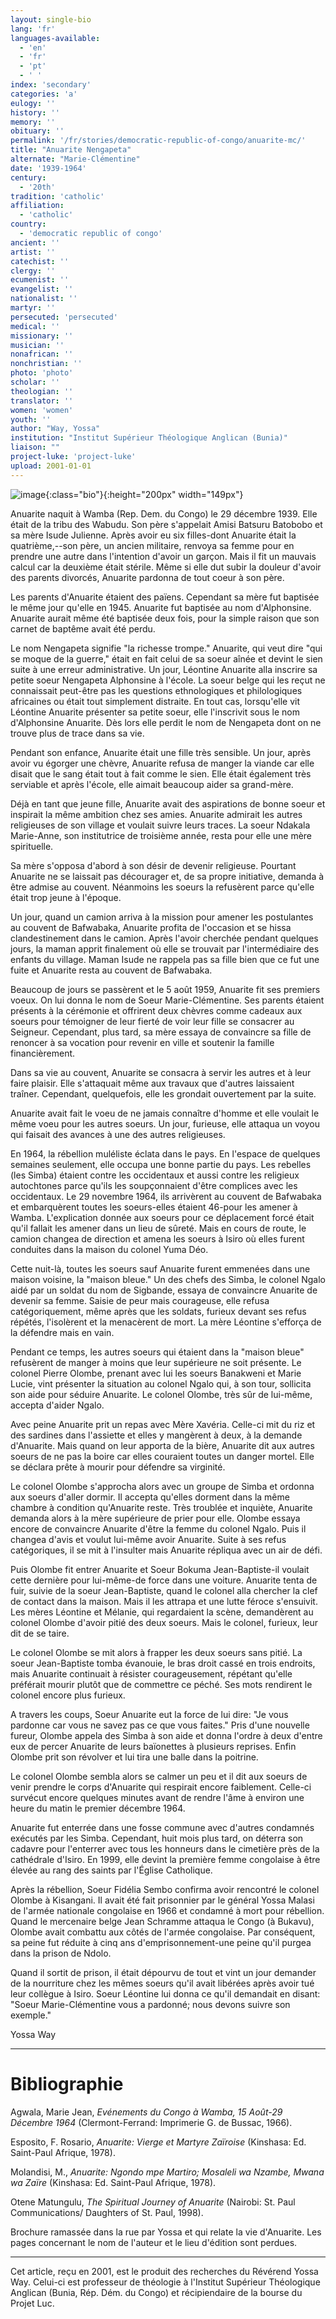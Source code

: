 ```yaml
---
layout: single-bio
lang: 'fr'
languages-available:
  - 'en'
  - 'fr'
  - 'pt'
  - ' '
index: 'secondary'
categories: 'a'
eulogy: ''
history: ''
memory: ''
obituary: ''
permalink: '/fr/stories/democratic-republic-of-congo/anuarite-mc/'
title: "Anuarite Nengapeta"
alternate: "Marie-Clémentine"
date: '1939-1964'
century:
  - '20th'
tradition: 'catholic'
affiliation:
  - 'catholic'
country:
  - 'democratic republic of congo'
ancient: ''
artist: ''
catechist: ''
clergy: ''
ecumenist: ''
evangelist: ''
nationalist: ''
martyr: ''
persecuted: 'persecuted'
medical: ''
missionary: ''
musician: ''
nonafrican: ''
nonchristian: ''
photo: 'photo'
scholar: ''
theologian: ''
translator: ''
women: 'women'
youth: ''
author: "Way, Yossa"
institution: "Institut Supérieur Théologique Anglican (Bunia)"
liaison: ""
project-luke: 'project-luke'
upload: 2001-01-01
---
```


![image](/images/bio-pics/demrepcongo/anuarite-mc/anuarite.jpg){:class="bio"}{:height="200px" width="149px"}

Anuarite naquit à Wamba (Rep. Dem. du Congo) le 29 décembre 1939.  Elle était de la tribu des Wabudu.  Son père s'appelait Amisi Batsuru Batobobo et sa mère Isude Julienne.  Après avoir eu six filles-dont Anuarite était la quatrième,--son père, un ancien militaire, renvoya sa femme pour en prendre une autre dans l'intention d'avoir un garçon.  Mais il fit un mauvais calcul car la deuxième était stérile.  Même si elle dut subir la douleur d'avoir des parents divorcés, Anuarite pardonna de tout coeur à son père.

Les parents d'Anuarite étaient des païens.  Cependant sa mère fut baptisée le même jour qu'elle en 1945.  Anuarite fut baptisée au nom d'Alphonsine.  Anuarite aurait même été baptisée deux fois, pour la simple raison que son carnet de baptême avait été perdu.

Le nom Nengapeta signifie "la richesse trompe."  Anuarite, qui veut dire "qui se moque de la guerre,"  était en fait celui de sa soeur aînée et devint le sien suite à une erreur administrative.  Un jour, Léontine Anuarite alla inscrire sa petite soeur Nengapeta Alphonsine à l'école.  La soeur belge qui les reçut ne connaissait peut-être pas les questions ethnologiques et philologiques africaines ou était tout simplement distraite.  En tout cas, lorsqu'elle vit Léontine Anuarite présenter sa petite soeur, elle l'inscrivit sous le nom d'Alphonsine Anuarite.  Dès lors elle perdit le nom de Nengapeta dont on ne trouve plus de trace dans sa vie.

Pendant son enfance, Anuarite était une fille très sensible.  Un jour, après avoir vu égorger une chèvre, Anuarite refusa de manger la viande car elle disait que le sang était tout à fait comme le sien. Elle était également très serviable et après l'école, elle aimait beaucoup aider sa grand-mère.

Déjà en tant que jeune fille, Anuarite avait des aspirations de bonne soeur et inspirait la même ambition chez ses amies. Anuarite admirait les autres religieuses de son village et voulait suivre leurs traces.  La soeur Ndakala Marie-Anne, son institutrice de troisième année, resta pour elle une mère spirituelle.

Sa mère s'opposa d'abord à son désir de devenir religieuse.  Pourtant Anuarite ne se laissait pas décourager et, de sa propre initiative, demanda à être admise au couvent. Néanmoins les soeurs la refusèrent parce qu'elle était trop jeune à l'époque.

Un jour, quand un camion arriva à la mission pour amener les postulantes au couvent de Bafwabaka, Anuarite profita de l'occasion et se hissa clandestinement dans le camion.  Après l'avoir cherchée pendant quelques jours, la maman apprit finalement où elle se trouvait par l'intermédiaire des enfants du village.  Maman Isude ne rappela pas sa fille bien que ce fut une fuite et Anuarite resta au couvent de Bafwabaka.

Beaucoup de jours se passèrent et le 5 août 1959, Anuarite fit ses premiers voeux.  On lui donna le nom de Soeur Marie-Clémentine.  Ses parents étaient présents à la cérémonie et offrirent deux chèvres comme cadeaux aux soeurs pour témoigner de leur fierté de voir leur fille se consacrer au Seigneur.  Cependant, plus tard, sa mère essaya de convaincre sa fille de renoncer à sa vocation pour revenir en ville et soutenir la famille financièrement.

Dans sa vie au couvent, Anuarite se consacra à servir les autres et à leur faire plaisir.  Elle s'attaquait même aux travaux que d'autres laissaient traîner.  Cependant, quelquefois, elle les grondait ouvertement par la suite.

Anuarite avait fait le voeu de ne jamais connaître d'homme et elle voulait le même voeu pour les autres soeurs.  Un jour, furieuse, elle attaqua un voyou qui faisait des avances à une des autres religieuses.

En 1964, la rébellion muléliste éclata dans le pays.  En l'espace de quelques semaines seulement, elle occupa une bonne partie du pays.  Les rebelles (les Simba) étaient contre les occidentaux et aussi contre les religieux autochtones parce qu'ils les soupçonnaient d'être complices avec les occidentaux.  Le 29 novembre 1964, ils arrivèrent au couvent de Bafwabaka et embarquèrent toutes les soeurs-elles étaient 46-pour les amener à Wamba.  L'explication donnée aux soeurs pour ce déplacement forcé était qu'il fallait les amener dans un lieu de sûreté.  Mais en cours de route, le camion changea de direction et amena les soeurs à Isiro où elles furent conduites dans la maison du colonel Yuma Déo.

Cette nuit-là, toutes les soeurs sauf Anuarite furent emmenées dans une maison voisine, la "maison bleue."  Un des chefs des Simba, le colonel Ngalo aidé par un soldat du nom de Sigbande, essaya de convaincre Anuarite de devenir sa femme.  Saisie de peur mais courageuse, elle refusa catégoriquement, même après que les soldats, furieux devant ses refus répétés, l'isolèrent et la menac&egrave;rent de mort.  La mère Léontine s'efforça de la défendre mais en vain.

Pendant ce temps, les autres soeurs qui étaient dans la "maison bleue" refusèrent de manger à moins que leur supérieure ne soit présente.  Le colonel Pierre Olombe, prenant avec lui les soeurs Banakweni et Marie Lucie, vint présenter la situation au colonel Ngalo qui, à son tour, sollicita son aide pour séduire Anuarite.  Le colonel Olombe, très sûr de lui-même, accepta d'aider Ngalo.

Avec peine Anuarite prit un repas avec Mère Xavéria.  Celle-ci mit du riz et des sardines dans l'assiette et elles y mangèrent à deux, à la demande d'Anuarite.  Mais quand on leur apporta de la bière, Anuarite dit aux autres soeurs de ne pas la boire car elles couraient toutes un danger mortel.  Elle se déclara prête à mourir pour défendre sa virginité.

Le colonel Olombe s'approcha alors avec un groupe de Simba et ordonna aux soeurs d'aller dormir.  Il accepta qu'elles dorment dans la même chambre à condition qu'Anuarite reste.  Très troublée et inquiète, Anuarite demanda alors à la mère supérieure de prier pour elle.  Olombe essaya encore de convaincre Anuarite d'être la femme du colonel Ngalo.  Puis il changea d'avis et voulut lui-même avoir Anuarite.  Suite à ses refus catégoriques, il se mit à l'insulter mais Anuarite répliqua avec un air de défi.

Puis Olombe fit entrer Anuarite et Soeur Bokuma Jean-Baptiste-il voulait cette dernière pour lui-même-de force dans une voiture.  Anuarite tenta de fuir, suivie de la soeur Jean-Baptiste, quand le colonel alla chercher la clef de contact dans la maison.  Mais il les attrapa et une lutte féroce s'ensuivit.  Les mères Léontine et Mélanie, qui regardaient la scène, demandèrent au colonel Olombe d'avoir  pitié des deux soeurs.  Mais le colonel, furieux, leur dit de se taire.

Le colonel Olombe se mit alors à frapper les deux soeurs sans pitié.  La soeur Jean-Baptiste tomba évanouie, le bras droit cassé en trois endroits, mais Anuarite continuait à résister courageusement, répétant qu'elle préférait mourir plutôt que de commettre ce péché.  Ses mots rendirent le colonel encore plus furieux.

A travers les coups, Soeur Anuarite eut la force de lui dire: "Je vous pardonne car vous ne savez pas ce que vous faites."  Pris d'une nouvelle fureur, Olombe appela des Simba à son aide et donna l'ordre à deux d'entre eux de percer Anuarite de leurs baïonettes à plusieurs reprises.  Enfin Olombe prit son révolver et lui tira une balle dans la poitrine.

Le colonel Olombe sembla alors se calmer un peu et il dit aux soeurs de venir prendre le corps d'Anuarite qui respirait encore faiblement.  Celle-ci survécut encore quelques minutes avant de rendre l'âme à environ une heure du matin le premier décembre 1964.

Anuarite fut enterrée dans une fosse commune avec d'autres condamnés exécutés par les Simba.  Cependant, huit mois plus tard, on déterra son cadavre pour l'enterrer avec tous les honneurs dans le cimetière près de la cathédrale d'Isiro.  En 1999, elle devint la première femme congolaise à être élevée au rang des saints par l'Église Catholique.

Après la rébellion, Soeur Fidélia Sembo confirma avoir rencontré le colonel Olombe à Kisangani. Il avait été fait prisonnier par le général Yossa Malasi de l'armée nationale congolaise en 1966 et condamné à mort pour rébellion.  Quand le mercenaire belge Jean Schramme attaqua le Congo (à Bukavu), Olombe avait combattu aux côtés de l'armée congolaise.  Par conséquent, sa peine fut réduite à cinq ans d'emprisonnement-une peine qu'il purgea dans la prison de Ndolo.

Quand il sortit de prison, il était dépourvu de tout et vint un jour demander de la nourriture chez les mêmes soeurs qu'il avait libérées après avoir tué leur collègue à Isiro. Soeur Léontine lui donna ce qu'il demandait en disant: "Soeur Marie-Clémentine vous a pardonné; nous devons suivre son exemple."

Yossa Way

---

# Bibliographie

Agwala, Marie Jean, *Evénements du Congo à Wamba, 15 Août-29 Décembre 1964* (Clermont-Ferrand: Imprimerie G. de Bussac, 1966).

Esposito, F. Rosario, *Anuarite: Vierge et Martyre Zaïroise* (Kinshasa: Ed. Saint-Paul Afrique, 1978).

Molandisi, M., *Anuarite: Ngondo mpe Martiro; Mosaleli wa Nzambe, Mwana wa Zaïre* (Kinshasa: Ed. Saint-Paul Afrique, 1978).

Otene Matungulu, *The Spiritual Journey of Anuarite* (Nairobi: St. Paul Communications/ Daughters of St. Paul, 1998).

Brochure ramassée dans la rue par Yossa et qui relate la vie d'Anuarite.  Les pages concernant le nom de l'auteur et le lieu d'édition sont perdues.

---

Cet article, re&ccedil;u en 2001, est le produit des recherches du R&eacute;v&eacute;rend Yossa Way.  Celui-ci est professeur de th&eacute;ologie &agrave; l'Institut Sup&eacute;rieur Th&eacute;ologique Anglican (Bunia, R&eacute;p. D&eacute;m. du Congo) et r&eacute;cipiendaire de la bourse du Projet Luc.
